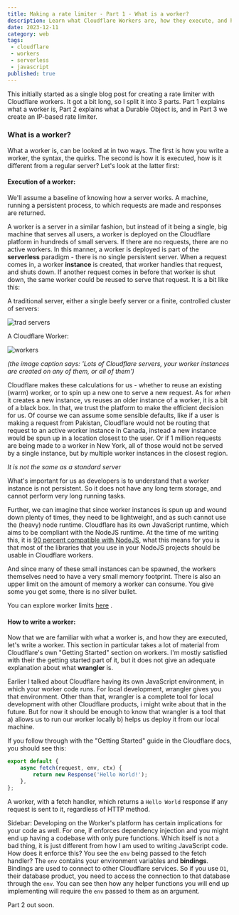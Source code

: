 ```yaml
---
title: Making a rate limiter - Part 1 - What is a worker?
description: Learn what Cloudflare Workers are, how they execute, and how to write your first worker
date: 2023-12-11
category: web
tags:
 - cloudflare
 - workers
 - serverless
 - javascript
published: true
---
```

This initially started as a single blog post for creating a rate limiter with Cloudflare workers. It got a bit long, so I split it into 3 parts. Part 1 explains what a worker is, Part 2 explains what a Durable Object is, and in Part 3 we create an IP-based rate limiter.
### What is a worker?

What a worker is, can be looked at in two ways. The first is how you write a worker, the syntax, the quirks. The second is how it is executed, how is it different from a regular server? Let's look at the latter first:

#### Execution of a worker:
We'll assume a baseline of knowing how a server works. A machine, running a persistent process, to which requests are made and responses are returned.

A worker is a server in a similar fashion, but instead of it being a single, big machine that serves all users, a worker is deployed on the Cloudflare platform in hundreds of small servers. If there are no requests, there are no active workers. In this manner, a worker is deployed is part of the **serverless** paradigm - there is no single persistent server. When a request comes in, a worker **instance** is created, that worker handles that request, and shuts down. If another request comes in before that worker is shut down, the same worker could be reused to serve that request. It is a bit like this:

A traditional server, either a single beefy server or a finite, controlled cluster of servers:

![trad servers](/trad-servers.png)

A Cloudflare Worker:

![workers](/workers.png)

*(the image caption says: 'Lots of Cloudflare servers, your worker instances are created on any of them, or all of them')*

Cloudflare makes these calculations for us - whether to reuse an existing (warm) worker, or to spin up a new one to serve a new request. As for *when* it creates a new instance, vs reuses an older instance of a worker, it is a bit of a black box. In that, we trust the platform to make the efficient decision for us. Of course we can assume some sensible defaults, like if a user is making a request from Pakistan, Cloudflare would not be routing that request to an active worker instance in Canada, instead a new instance would be spun up in a location closest to the user. Or if 1 million requests are being made to a worker in New York, all of those would not be served by a single instance, but by multiple worker instances in the closest region.

*It is not the same as a standard server*

What's important for us as developers is to understand that a worker instance is not persistent. So it does not have any long term storage, and cannot perform very long running tasks.

Further, we can imagine that since worker instances is spun up and wound down plenty of times, they need to be lightweight, and as such cannot use the (heavy) node runtime. Cloudflare has its own JavaScript runtime, which aims to be compliant with the NodeJS runtime. At the time of me writing this, it is [90 percent compatible with NodeJS](https://workers-NodeJS-compat-matrix.pages.dev/), what this means for you is that most of the libraries that you use in your NodeJS projects should be usable in Cloudflare workers.

And since many of these small instances can be spawned, the workers themselves need to have a very small memory footprint. There is also an upper limit on the amount of memory a worker can consume. You give some you get some, there is no silver bullet.

You can explore worker limits [here](https://developers.cloudflare.com/workers/platform/limits/) .

#### How to write a worker:

Now that we are familiar with what a worker is, and how they are executed, let's write a worker. This section in particular takes a lot of material from Cloudflare's own "Getting Started" section on workers. I'm mostly satisfied with their the getting started part of it, but it does not give an adequate explanation about what **wrangler** is.

Earlier I talked about Cloudflare having its own JavaScript environment, in which your worker code runs. For local development, wrangler gives you that environment. Other than that, wrangler is a complete tool for local development with other Cloudflare products, i might write about that in the future. But for now it should be enough to know that wrangler is a tool that a) allows us to run our worker locally b) helps us deploy it from our local machine.

If you follow through with the "Getting Started" guide in the Cloudflare docs, you should see this:

```javascript
export default {
	async fetch(request, env, ctx) {
		return new Response('Hello World!');
	},
};
```

A worker, with a fetch handler, which returns a `Hello World` response if any request is sent to it, regardless of HTTP method.

Sidebar: Developing on the Worker's platform has certain implications for your code as well. For one, if enforces dependency injection and you might end up having a codebase with only pure functions. Which itself is not a bad thing, it is just different from how I am used to writing JavaScript code. How does it enforce this? You see the `env` being passed to the fetch handler? The `env` contains your environment variables and **bindings**. Bindings are used to connect to other Cloudflare services. So if you use `D1`, their database product, you need to access the connection to that database through the `env`.  You can see then how any helper functions you will end up implementing will require the `env` passed to them as an argument.


Part 2 out soon.
